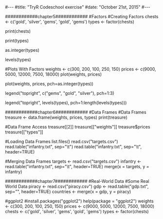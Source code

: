 #---
#title: "TryR Codeschool exercise"
#date: "October 21st, 2015"
#---

############chapter5############
#Factors
#Creating Factors
chests <- c('gold', 'silver', 'gems', 'gold', 'gems')
types <- factor(chests)

print(chests)

print(types)

as.integer(types)

levels(types)

#Plots With Factors 
weights <- c(300, 200, 100, 250, 150)
prices <- c(9000, 5000, 12000, 7500, 18000)
plot(weights, prices)

plot(weights, prices, pch=as.integer(types))

legend("topright", c("gems", "gold", "silver"), pch=1:3)

legend("topright", levels(types), pch=1:length(levels(types)))


############chapter6############
#Data Frames
#Data Frames 
treasure <- data.frame(weights, prices, types)
print(treasure)

#Data Frame Access 
treasure[[2]]
treasure[["weights"]]
treasure$prices
treasure[["types"]]

#Loading Data Frames 
list.files()
read.csv("targets.csv")
read.table("infantry.txt", sep="\t")
read.table("infantry.txt", sep="\t", header=TRUE)

#Merging Data Frames
targets <- read.csv("targets.csv")
infantry <- read.table("infantry.txt", sep="\t", header=TRUE)
merge(x = targets, y = infantry)


############chapter7############
#Real-World Data
#Some Real World Data
piracy <- read.csv("piracy.csv")
gdp <- read.table("gdp.txt", sep="", header=TRUE)
countries <- merge(x = gdp, y = piracy)

#ggplot2 
#install.packages("ggplot2")
help(package = "ggplot2")
weights <- c(300, 200, 100, 250, 150)
prices <- c(9000, 5000, 12000, 7500, 18000)
chests <- c('gold', 'silver', 'gems', 'gold', 'gems')
types <- factor(chests)




